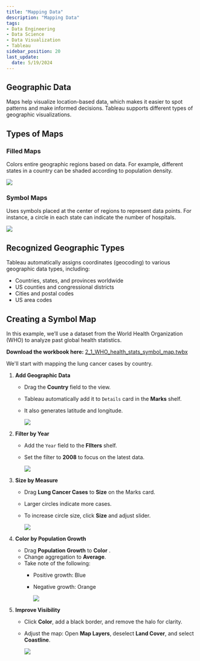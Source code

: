 ```yaml
---
title: "Mapping Data"
description: "Mapping Data"
tags: 
- Data Engineering
- Data Science
- Data Visualization
- Tableau
sidebar_position: 20
last_update:
  date: 5/19/2024
---
```



## Geographic Data  

Maps help visualize location-based data, which makes it easier to spot patterns and make informed decisions. Tableau supports different types of geographic visualizations.  

## Types of Maps  

### Filled Maps
  
Colors entire geographic regions based on data. For example, different states in a country can be shaded according to population density.  

<div class="img-center"> 

![](/img/docs/Screenshot-2025-03-09-175441.png)

</div>

### Symbol Maps
 
Uses symbols placed at the center of regions to represent data points. For instance, a circle in each state can indicate the number of hospitals.  

<div class="img-center"> 

![](/img/docs/Screenshot-2025-03-09-175519.png)

</div>

## Recognized Geographic Types  

Tableau automatically assigns coordinates (geocoding) to various geographic data types, including:  

- Countries, states, and provinces worldwide  
- US counties and congressional districts  
- Cities and postal codes  
- US area codes  

## Creating a Symbol Map 

In this example, we’ll use a dataset from the World Health Organization (WHO) to analyze past global health statistics.  

**Download the workbook here:** [2_1_WHO_health_stats_symbol_map.twbx](https://github.com/joseeden/joeden/tree/master/docs/022-Data-Engineering/051-Tableau/000-Sample-Datasets/001-Introduction-to-Tableau/Workbooks)

We'll start with mapping the lung cancer cases by country.

1. **Add Geographic Data**  
  
    - Drag the **Country** field to the view. 
    - Tableau automatically add it to `Details` card in the **Marks** shelf.
    - It also generates latitude and longitude.  

        <div class="img-center"> 

        ![](/gif/docs/snowflake-create-query-sampleee-16.gif)

        </div>

2. **Filter by Year**  
  
    - Add the `Year` field to the **FIlters** shelf.
    - Set the filter to **2008** to focus on the latest data.  

        <div class="img-center"> 

        ![](/gif/docs/snowflake-create-query-sampleee-17.gif)

        </div>

3. **Size by Measure**  
  
    - Drag **Lung Cancer Cases** to **Size** on the Marks card. 
    - Larger circles indicate more cases.  
    - To increase circle size, click **Size** and adjust slider. 

        <div class="img-center"> 

        ![](/gif/docs/snowflake-create-query-sampleee-18.gif)

        </div>

4. **Color by Population Growth**  
  
    - Drag **Population Growth** to **Color** .
    - Change aggregation to **Average**.  
    - Take note of the following: 
      - Positive growth: Blue  
      - Negative growth: Orange  

        <div class="img-center"> 

        ![](/gif/docs/snowflake-create-query-sampleee-19.gif)

        </div>

5. **Improve Visibility**  
  
    - Click **Color**, add a black border, and remove the halo for clarity.  
    - Adjust the map: Open **Map Layers**, deselect **Land Cover**, and select **Coastline**.  

        <div class="img-center"> 

        ![](/gif/docs/snowflake-create-query-sampleee-20.gif)

        </div>

